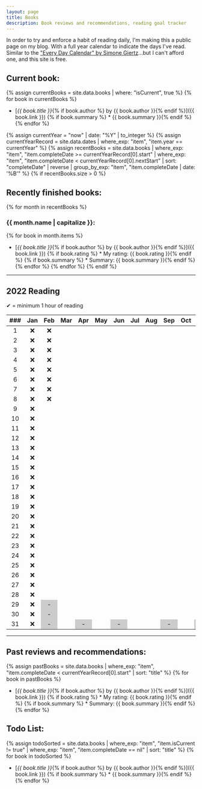 ```yaml
---
layout: page
title: Books
description: Book reviews and recommendations, reading goal tracker
---
```


<style>
    li {
        margin-bottom: 5px;
    }

    /* non-existent days - MonthNum+1 */
    /* feb */
    table tbody tr:nth-child(29) td:nth-child(3), /* jekyll code to make conditional if leap year? lol */
    table tbody tr:nth-child(30) td:nth-child(3),
    table tbody tr:nth-child(31) td:nth-child(3),
    /* apr */
    table tbody tr:nth-child(31) td:nth-child(5),
    /* jun */
    table tbody tr:nth-child(31) td:nth-child(7),
    /* aug */
    table tbody tr:nth-child(31) td:nth-child(10),
    /* nov */
    table tbody tr:nth-child(31) td:nth-child(12) {
        background-color: #cccccc;
    }
</style>

In order to try and enforce a habit of reading daily, I'm making this a public page on my blog. With a full year calendar to indicate the days I've read. Similar to the ["Every Day Calendar" by Simone Giertz](https://www.simonegiertz.com/every-day-calendar)...but I can't afford one, and this site is free.

## Current book:
{% assign currentBooks = site.data.books | where: "isCurrent", true %}
{% for book in currentBooks %}
* [*{{ book.title }}*{% if book.author %} by {{ book.author }}{% endif %}]({{ book.link }})
{% if book.summary %}  * {{ book.summary }}{% endif %}
{% endfor %}

<!--
    What a mess...Jekyll does not handle dates very well. So I had to come up with this hack.
    I created a .yml file with just start and "nextStart" dates. For some reason, Jekyll does
    not have a way to convert a string to a date type, only the other way around. So I got around
    that using the .yml data file.

    Then I look up the date record corresponding to the current year and use those for filtering.
-->
{% assign currentYear = "now" | date: "%Y" | to_integer %}
{% assign currentYearRecord = site.data.dates | where_exp: "item", "item.year == currentYear" %}
{% assign recentBooks = site.data.books
        | where_exp: "item", "item.completeDate >= currentYearRecord[0].start"
        | where_exp: "item", "item.completeDate < currentYearRecord[0].nextStart"
        | sort: "completeDate" | reverse
        | group_by_exp: "item", "item.completeDate | date: '%B'"
%}
{% if recentBooks.size > 0 %}
## Recently finished books:

{% for month in recentBooks %}
### {{ month.name | capitalize }}:
{% for book in month.items %}
* [*{{ book.title }}*{% if book.author %} by {{ book.author }}{% endif %}]({{ book.link }})
{% if book.rating %}  * My rating: {{ book.rating }}{% endif %}
{% if book.summary %}  * Summary: {{ book.summary }}{% endif %}
{% endfor %}
{% endfor %}
{% endif %}

----

## 2022 Reading

✔ = minimum 1 hour of reading

| ###  | Jan  | Feb  | Mar  | Apr  | May  | Jun  | Jul  | Aug  | Sep  | Oct  | Nov  | Dec  |
| :--: | :--: | :--: | :--: | :--: | :--: | :--: | :--: | :--: | :--: | :--: | :--: | :--: |
|  1   |  ❌  |  ❌  |      |      |      |      |      |      |      |      |      |      |
|  2   |  ❌  |  ❌  |      |      |      |      |      |      |      |      |      |      |
|  3   |  ❌  |  ❌  |      |      |      |      |      |      |      |      |      |      |
|  4   |  ❌  |  ❌  |      |      |      |      |      |      |      |      |      |      |
|  5   |  ❌  |  ❌  |      |      |      |      |      |      |      |      |      |      |
|  6   |  ❌  |  ❌  |      |      |      |      |      |      |      |      |      |      |
|  7   |  ❌  |  ❌  |      |      |      |      |      |      |      |      |      |      |
|  8   |  ❌  |  ❌  |      |      |      |      |      |      |      |      |      |      |
|  9   |  ❌  |      |      |      |      |      |      |      |      |      |      |      |
|  10  |  ❌  |      |      |      |      |      |      |      |      |      |      |      |
|  11  |  ❌  |      |      |      |      |      |      |      |      |      |      |      |
|  12  |  ❌  |      |      |      |      |      |      |      |      |      |      |      |
|  13  |  ❌  |      |      |      |      |      |      |      |      |      |      |      |
|  14  |  ❌  |      |      |      |      |      |      |      |      |      |      |      |
|  15  |  ❌  |      |      |      |      |      |      |      |      |      |      |      |
|  16  |  ❌  |      |      |      |      |      |      |      |      |      |      |      |
|  17  |  ❌  |      |      |      |      |      |      |      |      |      |      |      |
|  18  |  ❌  |      |      |      |      |      |      |      |      |      |      |      |
|  19  |  ❌  |      |      |      |      |      |      |      |      |      |      |      |
|  20  |  ❌  |      |      |      |      |      |      |      |      |      |      |      |
|  21  |  ❌  |      |      |      |      |      |      |      |      |      |      |      |
|  22  |  ❌  |      |      |      |      |      |      |      |      |      |      |      |
|  23  |  ❌  |      |      |      |      |      |      |      |      |      |      |      |
|  24  |  ❌  |      |      |      |      |      |      |      |      |      |      |      |
|  25  |  ❌  |      |      |      |      |      |      |      |      |      |      |      |
|  26  |  ❌  |      |      |      |      |      |      |      |      |      |      |      |
|  27  |  ❌  |      |      |      |      |      |      |      |      |      |      |      |
|  28  |  ❌  |      |      |      |      |      |      |      |      |      |      |      |
|  29  |  ❌  |  -   |      |      |      |      |      |      |      |      |      |      |
|  30  |  ❌  |  -   |      |      |      |      |      |      |      |      |      |      |
|  31  |  ❌  |  -   |      |  -   |      |  -   |      |      |  -   |      |  -   |      |

----

## Past reviews and recommendations:

{% assign pastBooks = site.data.books
        | where_exp: "item", "item.completeDate < currentYearRecord[0].start"
        | sort: "title"
%}
{% for book in pastBooks %}
* [*{{ book.title }}*{% if book.author %} by {{ book.author }}{% endif %}]({{ book.link }})
{% if book.rating %}  * My rating: {{ book.rating }}{% endif %}
{% if book.summary %}  * Summary: {{ book.summary }}{% endif %}
{% endfor %}

## Todo List:

{% assign todoSorted = site.data.books
        | where_exp: "item", "item.isCurrent != true"
        | where_exp: "item", "item.completeDate == nil"
        | sort: "title"
%}
{% for book in todoSorted %}
* [*{{ book.title }}*{% if book.author %} by {{ book.author }}{% endif %}]({{ book.link }})
{% if book.summary %}  * {{ book.summary }}{% endif %}
{% endfor %}
